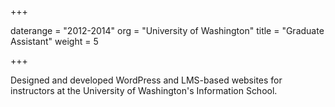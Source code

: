 +++

daterange = "2012-2014"
org = "University of Washington"
title = "Graduate Assistant"
weight = 5

+++

Designed and developed WordPress and LMS-based websites for instructors at the University of Washington's Information School.